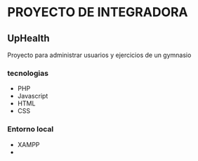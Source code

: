 # PROYECTO DE INTEGRADORA

## UpHealth
Proyecto para administrar usuarios y ejercicios de un gymnasio

### tecnologias
- PHP
- Javascript
- HTML
- CSS

### Entorno local
- XAMPP
- 

